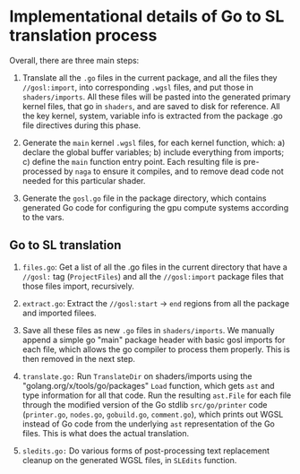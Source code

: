# Implementational details of Go to SL translation process

Overall, there are three main steps:

1. Translate all the `.go` files in the current package, and all the files they `//gosl:import`, into corresponding `.wgsl` files, and put those in `shaders/imports`.  All these files will be pasted into the generated primary kernel files, that go in `shaders`, and are saved to disk for reference. All the key kernel, system, variable info is extracted from the package .go file directives during this phase.

2. Generate the `main` kernel `.wgsl` files, for each kernel function, which: a) declare the global buffer variables; b) include everything from imports; c) define the `main` function entry point. Each resulting file is pre-processed by `naga` to ensure it compiles, and to remove dead code not needed for this particular shader.

3. Generate the `gosl.go` file in the package directory, which contains generated Go code for configuring the gpu compute systems according to the vars.

## Go to SL translation

1. `files.go`: Get a list of all the .go files in the current directory that have a `//gosl:` tag (`ProjectFiles`) and all the `//gosl:import` package files that those files import, recursively.

2. `extract.go`: Extract the `//gosl:start` -> `end` regions from all the package and imported filees.

3. Save all these files as new `.go` files in `shaders/imports`. We manually append a simple go "main" package header with basic gosl imports for each file, which allows the go compiler to process them properly. This is then removed in the next step.

4. `translate.go:` Run `TranslateDir` on shaders/imports using the "golang.org/x/tools/go/packages" `Load` function, which gets `ast` and type information for all that code. Run the resulting `ast.File` for each file through the modified version of the Go stdlib `src/go/printer` code (`printer.go`, `nodes.go`, `gobuild.go`, `comment.go`), which prints out WGSL instead of Go code from the underlying `ast` representation of the Go files. This is what does the actual translation.

5. `sledits.go:` Do various forms of post-processing text replacement cleanup on the generated WGSL files, in `SLEdits` function. 


